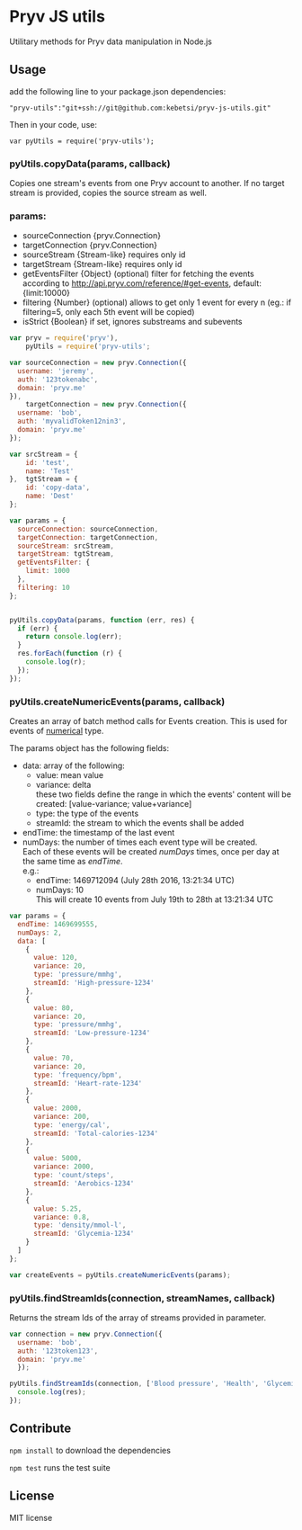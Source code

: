 # Pryv JS utils

Utilitary methods for Pryv data manipulation in Node.js

## Usage

add the following line to your package.json dependencies:  

`"pryv-utils":"git+ssh://git@github.com:kebetsi/pryv-js-utils.git"`  

Then in your code, use:  

`var pyUtils = require('pryv-utils');`

### pyUtils.copyData(params, callback)

Copies one stream's events from one Pryv account to another.
If no target stream is provided, copies the source stream as well.

### params:   
  - sourceConnection {pryv.Connection}  
  - targetConnection {pryv.Connection}  
  - sourceStream {Stream-like} requires only id
  - targetStream {Stream-like} requires only id
  - getEventsFilter {Object} (optional) filter for fetching the events according to http://api.pryv.com/reference/#get-events, default: {limit:10000}
  - filtering {Number} (optional) allows to get only 1 event for every n (eg.: if filtering=5, only each 5th event will be copied)
  - isStrict {Boolean} if set, ignores substreams and subevents

```javascript
var pryv = require('pryv'),
    pyUtils = require('pryv-utils';

var sourceConnection = new pryv.Connection({
  username: 'jeremy',
  auth: '123tokenabc',
  domain: 'pryv.me'
}),
    targetConnection = new pryv.Connection({
  username: 'bob',
  auth: 'myvalidToken12nin3',
  domain: 'pryv.me'
});

var srcStream = {
    id: 'test',
    name: 'Test'
},  tgtStream = {
    id: 'copy-data',
    name: 'Dest'
};

var params = {
  sourceConnection: sourceConnection,
  targetConnection: targetConnection,
  sourceStream: srcStream,
  targetStream: tgtStream,
  getEventsFilter: {
    limit: 1000
  },
  filtering: 10
};


pyUtils.copyData(params, function (err, res) {
  if (err) {
    return console.log(err);
  }
  res.forEach(function (r) {
    console.log(r);
  });
});
```

### pyUtils.createNumericEvents(params, callback)

Creates an array of batch method calls for Events creation. This is used for events of [numerical](http://api.pryv.com/event-types/#numerical-types) type.

The params object has the following fields:
- data: array of the following:  
  - value: mean value
  - variance: delta  
    these two fields define the range in which the events' content will be created:
    [value-variance; value+variance]
  - type: the type of the events
  - streamId: the stream to which the events shall be added   
- endTime: the timestamp of the last event
- numDays: the number of times each event type will be created.  
Each of these events will be created *numDays* times, once per day at the same time as *endTime*.  
e.g.:  
  - endTime: 1469712094 (July 28th 2016, 13:21:34 UTC)  
  - numDays: 10  
This will create 10 events from July 19th to 28th at 13:21:34 UTC

```javascript
var params = {
  endTime: 1469699555,
  numDays: 2,
  data: [
    {
      value: 120,
      variance: 20,
      type: 'pressure/mmhg',
      streamId: 'High-pressure-1234'
    },
    {
      value: 80,
      variance: 20,
      type: 'pressure/mmhg',
      streamId: 'Low-pressure-1234'
    },
    {
      value: 70,
      variance: 20,
      type: 'frequency/bpm',
      streamId: 'Heart-rate-1234'
    },
    {
      value: 2000,
      variance: 200,
      type: 'energy/cal',
      streamId: 'Total-calories-1234'
    },
    {
      value: 5000,
      variance: 2000,
      type: 'count/steps',
      streamId: 'Aerobics-1234'
    },
    {
      value: 5.25,
      variance: 0.8,
      type: 'density/mmol-l',
      streamId: 'Glycemia-1234'
    }
  ]
};

var createEvents = pyUtils.createNumericEvents(params);
```

### pyUtils.findStreamIds(connection, streamNames, callback)

Returns the stream Ids of the array of streams provided in parameter.

```javascript
var connection = new pryv.Connection({
  username: 'bob',
  auth: '123token123',
  domain: 'pryv.me'
  });

pyUtils.findStreamIds(connection, ['Blood pressure', 'Health', 'Glycemia'], function (err, res) {
  console.log(res);
});
```

## Contribute

`npm install` to download the dependencies

`npm test` runs the test suite

## License

MIT license
